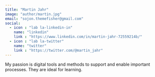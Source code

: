 ```yaml
---
title: "Martin Jahr"
image: "author/martin.jpg"
email: "sojon.themefisher@gmail.com"
social:
  - icon : "lab la-linkedin-in"
    name: "linkedin"
    link : "https://www.linkedin.com/in/martin-jahr-72559214b/"
  - icon : "lab la-twitter"
    name: "twitter"
    link : "https://twitter.com/@martin_jahr"
---
```


My passion is digital tools and methods to support and enable important processes. They are ideal for learning.